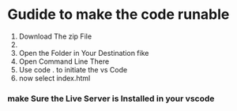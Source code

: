 <h1>Gudide to make the code runable</h1>
<ol>
  <li> Download The zip File <li>
  <li>Open the Folder in Your Destination fike</li>
  <li>Open Command Line There</li>
  <li>Use code .  to initiate the vs Code</li>
  <li>now select index.html </li> 
</ol>

<h3> make Sure the Live Server is Installed in your vscode</h3>
